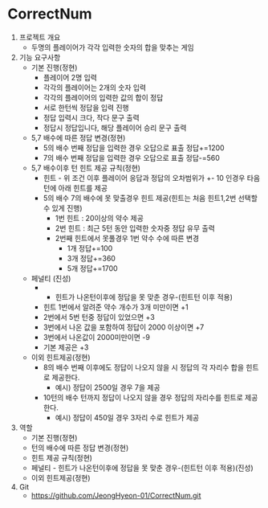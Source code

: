 # CorrectNum

1. 프로젝트 개요
    - 두명의 플레이어가 각각 입력한 숫자의 합을 맞추는 게임
2. 기능 요구사항
    - 기본 진행(정현)
        - 플레이어 2명 입력
        - 각각의 플레이어는 2개의 숫자 입력
        - 각각의 플레이어의 입력한 값의 합이 정답
        - 서로 한턴씩 정답을 입력 진행
        - 정답 입력시 크다, 작다 문구 출력
        - 정답시 정답입니다, 해당 플레이어 승리 문구 출력
    - 5,7 배수에 따른 정답 변경(정현)
        - 5의 배수 번째 정답을 입력한 경우 오답으로 표출 정답+=1200
        - 7의 배수 번째 정답을 입력한 경우 오답으로 표출 정답-=560
    - 5,7 배수이후 턴 힌트 제공 규칙(정현)
        - 힌트 - 위 조건 이후 플레이어 응답과 정답의 오차범위가 +- 10 인경우 타음턴에 아래 힌트를 제공
        - 5의 배수 7의 배수에 못 맞출경우 힌트 제공(힌트는 처음 힌트1,2번 선택할수 있게 진행)
            - 1번 힌트 : 20이상의 약수 제공
            - 2번 힌트 : 최근 5턴 동안 입력한 숫자중 정답 유무 출력
            - 2번째 힌트에서 못풀경우 1번 약수 수에 따른 변경
                - 1개 정답+=100
                - 3개 정답+=360
                - 5개 정답+=1700
    - 페널티 (진성)
        - - 힌트가 나온턴이후에 정답을 못 맞춘 경우-(힌트턴 이후 적용)
        - 힌트 1번에서 알려준 약수 개수가 3개 미만이면 +1
        - 2번에서 5번 턴중 정답이 있었으면 +3
        - 3번에서 나온 값을 포함하여 정답이 2000 이상이면 +7
        - 3번에서 나온값이 2000미만이면 -9
        - 기본 제공은 +3
    - 이외 힌트제공(정현)
        - 8의 배수 번째 이후에도 정답이 나오지 않을 시 정답의 각 자리수 합을 힌트로 제공한다.
            - 예시) 정답이 2500일 경우 7을 제공
        - 10턴의 배수 턴까지 정답이 나오지 않을 경우 정답의 자리수를 힌트로 제공한다.
            - 예시) 정답이 450일 경우 3자리 수로 힌트가 제공
3. 역할
    - 기본 진행(정현)
    - 턴의 배수에 따른 정답 변경(정현)
    - 힌트 제공 규칙(정현)
    - 페널티 - 힌트가 나온턴이후에 정답을 못 맞춘 경우-(힌트턴 이후 적용)(진성)
    - 이외 힌트제공(정현)
4. Git
    - https://github.com/JeongHyeon-01/CorrectNum.git
